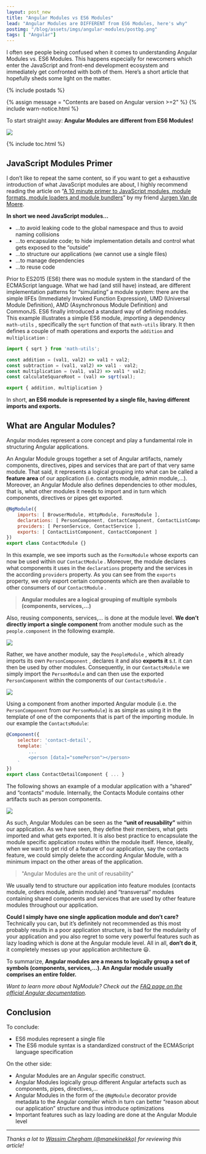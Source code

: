 ```yaml
---
layout: post_new
title: "Angular Modules vs ES6 Modules"
lead: "Angular Modules are DIFFERENT from ES6 Modules, here's why"
postimg: "/blog/assets/imgs/angular-modules/postbg.png"
tags: [ "Angular"]
---
```


<div class="article-intro">
	I often see people being confused when it comes to understanding Angular Modules vs. ES6 Modules. This happens especially for newcomers which enter the JavaScript and front-end development ecosystem and immediately get confronted with both of them. Here’s a short article that hopefully sheds some light on the matter.
</div>

{% include postads %}

{% assign message = "Contents are based on Angular version >=2" %}
{% include warn-notice.html %}

To start straight away: **Angular Modules are different from ES6 Modules!**

![](/blog/assets/imgs/angular-modules/ngmodules-diff-es6mod.png)

{% include toc.html %}

## JavaScript Modules Primer

I don’t like to repeat the same content, so if you want to get a exhaustive introduction of what JavaScript modules are about, I highly recommend reading the article on “[A 10 minute primer to JavaScript modules, module formats, module loaders and module bundlers](http://www.jvandemo.com/a-10-minute-primer-to-javascript-modules-module-formats-module-loaders-and-module-bundlers/)” by my friend [Jurgen Van de Moere](https://twitter.com/jvandemo).

**In short we need JavaScript modules…**

- …to avoid leaking code to the global namespace and thus to avoid naming collisions
- …to encapsulate code; to hide implementation details and control what gets exposed to the “outside”
- …to structure our applications (we cannot use a single files)
- …to manage dependencies
- …to reuse code

Prior to ES2015 (ES6) there was no module system in the standard of the ECMAScript language. What we had (and still have) instead, are different implementation patterns for “simulating” a module system: there are the simple IIFEs (Immediately Invoked Function Expression), UMD (Universal Module Definition), AMD (Asynchronous Module Definition) and CommonJS. 
ES6 finally introduced a standard way of defining modules. This example illustrates a simple ES6 module, *importing* a dependency `math-utils` , specifically the `sqrt` function of that `math-utils` library. It then defines a couple of math operations and exports the `addition`  and `multiplication` :

```javascript
import { sqrt } from 'math-utils';

const addition = (val1, val2) => val1 + val2;
const subtraction = (val1, val2) => val1 - val2;
const multiplication = (val1, val2) => val1 * val2;
const calculateSquareRoot = (val) => sqrt(val);

export { addition, multiplication }
```

In short, **an ES6 module is represented by a single file, having different imports and exports.**

## What are Angular Modules?

Angular modules represent a core concept and play a fundamental role in structuring Angular applications.

An Angular Module groups together a set of Angular artifacts, namely components, directives, pipes and services that are part of that very same module. That said, it represents a logical grouping into what can be called a **feature area** of our application (i.e. contacts module, admin module,…). Moreover, an Angular Module also defines dependencies to other modules, that is, what other modules it needs to import and in turn which components, directives or pipes get exported.

```javascript
@NgModule({
    imports: [ BrowserModule, HttpModule, FormsModule ],
    declarations: [ PersonComponent, ContactComponent, ContactListComponent ],
    providers: [ PersonService, ContactService ],
    exports: [ ContactListComponent, ContactComponent ]
})
export class ContactModule {}
```

In this example, we see imports such as the `FormsModule` whose exports can now be used within our `ContactModule` . Moreover, the module declares what components it uses in the `declarations`  property and the services in the according `providers` property.  As you can see from the `exports` property, we only export certain components which are then available to other consumers of our `ContactModule` .


> **Angular modules are a logical grouping of multiple** **symbols (components, services,…)**

Also, reusing components, services,… is done at the module level. **We don’t directly import a single component** from another module such as the `people.component`  in the following example.

![](/blog/assets/imgs/angular-modules/wrong-import.png)


Rather, we have another module, say the `PeopleModule` , which already imports its own `PersonComponent` , declares it and also **exports it** s.t. it can then be used by other modules. Consequently, in our `ContactsModule` we simply import the `PersonModule` and can then use the exported `PersonComponent` within the components of our `ContactsModule` .

![](/blog/assets/imgs/angular-modules/explain-import-module.png)

Using a component from another imported Angular module (i.e. the `PersonComponent` from our `PersonModule`) is as simple as using it in the template of one of the components that is part of the importing module. In our example the `ContactsModule`:

```javascript
@Component({
    selector: 'contact-detail',
    template: `
        ...
        <person [data]="somePerson"></person>
    `
})
export class ContactDetailComponent { ... }
```

The following shows an example of a modular application with a “shared” and “contacts” module. Internally, the Contacts Module contains other artifacts such as person components.

![](/blog/assets/imgs/angular-modules/module-structure-example.png)


As such, Angular Modules can be seen as the **“unit of reusability”** within our application. As we have seen, they define their members, what gets imported and what gets exported. It is also best practice to encapsulate the module specific application routes within the module itself. Hence, ideally, when we want to get rid of a feature of our application, say the contacts feature, we could simply delete the according Angular Module, with a minimum impact on the other areas of the application.

<blockquote class="emphasized">
    "Angular Modules are the unit of reusability"
</blockquote>

We usually tend to structure our application into feature modules (contacts module, orders module, admin module) and “transversal” modules containing shared components and services that are used by other feature modules throughout our application.

**Could I simply have one single application module and don’t care?**  
Technically you can, but it’s definitely not recommended as this most probably results in a poor application structure, is bad for the modularity of your application and you also regret to some very powerful features such as lazy loading which is done at the Angular module level. All in all, **don’t do it**, it completely messes up your application architecture :smiley:. 

To summarize, **Angular modules are a means to logically group a set of symbols (components, services,…). An Angular module usually comprises an entire folder.**

*Want to learn more about NgModule? Check out the* [*FAQ page on the official Angular documentation*](https://angular.io/docs/ts/latest/cookbook/ngmodule-faq.html)*.*

## Conclusion

To conclude:

- ES6 modules represent a single file
- The ES6 module syntax is a standardized construct of the ECMAScript language specification

On the other side:

- Angular Modules are an Angular specific construct. 
- Angular Modules logically group different Angular artefacts such as components, pipes, directives,…
- Angular Modules in the form of the `@NgModule`  decorator provide metadata to the Angular compiler which in turn can better “reason about our application” structure and thus introduce optimizations
- Important features such as lazy loading are done at the Angular Module level

---

_Thanks a lot to [Wassim Chegham (@manekinekko)](https://twitter.com/manekinekko) for reviewing this article!_
